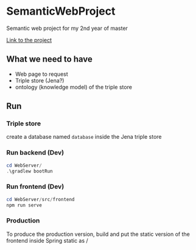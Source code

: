 # SemanticWebProject

Semantic web project for my 2nd year of master

[Link to the project](https://www.emse.fr/~zimmermann/Teaching/SemWeb/Project/)

## What we need to have

- Web page to request
- Triple store (Jena?)
- ontology (knowledge model) of the triple store

## Run

### Triple store

create a database named ``database`` inside the Jena triple store

### Run backend (Dev)

```powershell
cd WebServer/
.\gradlew bootRun
```

### Run frontend (Dev)

```powershell
cd WebServer/src/frontend
npm run serve
```

### Production

To produce the production version, build and put the static version of the frontend inside Spring static as /
